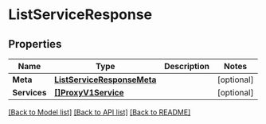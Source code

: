 # ListServiceResponse

## Properties

Name | Type | Description | Notes
------------ | ------------- | ------------- | -------------
**Meta** | [**ListServiceResponseMeta**](ListServiceResponse_meta.md) |  |[optional] 
**Services** | [**[]ProxyV1Service**](proxy.v1.service.md) |  |[optional] 

[[Back to Model list]](../README.md#documentation-for-models) [[Back to API list]](../README.md#documentation-for-api-endpoints) [[Back to README]](../README.md)


